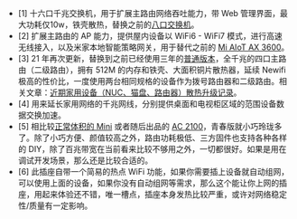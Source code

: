 - [1] 十六口千兆交换机，用于扩展主路由网络吞吐能力，带 Web 管理界面，最大功耗仅10w，铁壳散热，替换之前的[八口交换机](https://github.com/soulteary/Home-Network-Note/blob/main/deprecate/NetGear%20GS308.md)。
- [2] 扩展主路由的 AP 能力，提供屋内设备以 WiFi6 - WiFi7 模式，进行高速无线接入，以及米家本地智能策略网关，用于替代之前的 [Mi AIoT AX 3600](https://github.com/soulteary/Home-Network-Note/blob/main/deprecate/Mi%20AIoT%20Router%20AX3600.md)。
- [3] 21 年再次更新，替换到之前已经使用三年的[普通版本](https://github.com/soulteary/Home-Network-Note/blob/main/deprecate/Newifi%20D2%20(Newifi3).md)，全千兆的四口主路由（二级路由），拥有 512M 的内存和铁壳、大面积铜片散热器，延续 Newifi 极高的性价比，一度使用两台相同规格的设备作为拨号路由器和二级路由。相关文章：[近期家用设备（NUC、猫盘、路由器）散热升级记录](https://soulteary.com/2021/10/14/recent-heat-dissipation-upgrade-record-of-homelab.html)。
- [4] 用来延长家用网络的千兆网线，分别提供桌面和电视柜区域的范围设备数据交换加速。
- [5] 相比较[正常体积的 Mini](https://github.com/soulteary/Home-Network-Note/blob/main/deprecate/Xiaomi%20Mi%20WiFi%20Mini.md) 或者随后出品的 [AC 2100](https://github.com/soulteary/Home-Network-Note/blob/main/deprecate/Xiaomi%20Mi%20Router%20AC2100.md)，青春版就小巧玲珑多了。除了小巧方便、颜值较高之外，路由功耗极低、三方固件也支持各种各样的 DIY，除了百兆带宽在当前看来比较不够用之外，一切都很好。如果是用在调试开发场景，那么还是比较合适的。
- [6] 此插座自带一个简易的热点 WiFi 功能，如果你需要插上设备就自动组网，可以使用上面的设备，如果你没有自动组网等需求，那么这个能让你上网的插座，用起来体验还不错，唯一槽点，插座本身发热比较严重，或许对网络稳定性/质量有一定影响。
